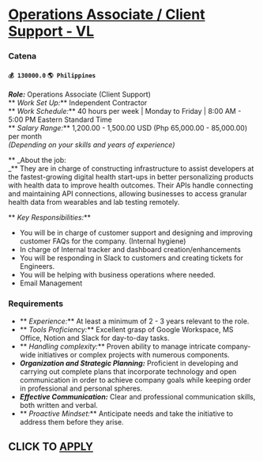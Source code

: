 # [Operations Associate / Client Support - VL](https://www.remotewlb.com/apply/operations-associate-client-support-vl)  
### Catena  
#### `💰 130000.0` `🌎 Philippines`  

_**Role:**_ Operations Associate (Client Support)  
 ** _Work Set Up:_** Independent Contractor  
 ** _Work Schedule:_** 40 hours per week | Monday to Friday | 8:00 AM - 5:00 PM Eastern Standard Time  
 ** _Salary Range:_** 1,200.00 - 1,500.00 USD (Php 65,000.00 - 85,000.00) per month  
 _(Depending on your skills and years of experience)_  
  
 ** _About the job:  
_** They are in charge of constructing infrastructure to assist developers at the fastest-growing digital health start-ups in better personalizing products with health data to improve health outcomes. Their APIs handle connecting and maintaining API connections, allowing businesses to access granular health data from wearables and lab testing remotely.  
  
 ** _Key Responsibilities:_**

  * You will be in charge of customer support and designing and improving customer FAQs for the company. (Internal hygiene)
  * In charge of Internal tracker and dashboard creation/enhancements
  * You will be responding in Slack to customers and creating tickets for Engineers.
  * You will be helping with business operations where needed.
  * Email Management  
  

### Requirements

  *  ** _Experience:_** At least a minimum of 2 - 3 years relevant to the role.
  *  ** _Tools Proficiency:_** Excellent grasp of Google Workspace, MS Office, Notion and Slack for day-to-day tasks.
  *  ** _Handling complexity:_** Proven ability to manage intricate company-wide initiatives or complex projects with numerous components. 
  * **_Organization and Strategic Planning:_** Proficient in developing and carrying out complete plans that incorporate technology and open communication in order to achieve company goals while keeping order in professional and personal spheres. 
  * **_Effective Communication:_** Clear and professional communication skills, both written and verbal.
  *  ** _Proactive Mindset:_** Anticipate needs and take the initiative to address them before they arise. 

  
## CLICK TO [APPLY](https://www.remotewlb.com/apply/operations-associate-client-support-vl)

